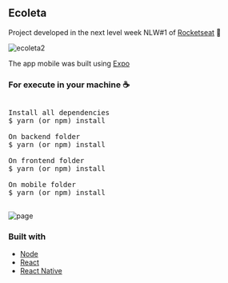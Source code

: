 ## Ecoleta
Project developed in the next level week NLW#1 of <a href="https://rocketseat.com.br/" >Rocketseat</a> 🚀

![ecoleta2](https://user-images.githubusercontent.com/28275815/84274528-5dcb9d00-ab06-11ea-9700-bf8564be5902.gif)

The app mobile was built using <a href="https://expo.io/">Expo</a>

### For execute in your machine ☕
<pre>

Install all dependencies
$ yarn (or npm) install

On backend folder
$ yarn (or npm) install

On frontend folder
$ yarn (or npm) install

On mobile folder
$ yarn (or npm) install

</pre>

![page](https://user-images.githubusercontent.com/28275815/84276294-8f456800-ab08-11ea-8b1a-1ab350d70513.png)

### Built with
<ul>
  <li><a href="https://nodejs.org/en/">Node</a></li>
  <li><a href="https://reactjs.org/">React</a></li>
  <li><a href="https://reactnative.dev/">React Native</a></li>
<ul>
